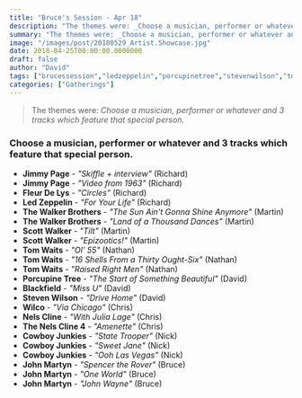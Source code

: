 ```yaml
---
title: "Bruce's Session - Apr 18"
description: "The themes were: _Choose a musician, performer or whatever and 3 tracks which feature that special person._"
summary: "The themes were: _Choose a musician, performer or whatever and 3 tracks which feature that special person._"
image: "/images/post/20180529_Artist.Showcase.jpg"
date: 2018-04-25T00:00:00.0000000
draft: false
author: "David"
tags: ["brucessession","ledzeppelin","porcupinetree","stevenwilson","tomwaits","blackfield","cowboyjunkies","wilco","scottwalker","johnmartyn","jimmypage","thewalkerbrothers","nelscline","fleurdelys","thenelscline4"]
categories: ["Gatherings"]
---
```

> The themes were: _Choose a musician, performer or whatever and 3 tracks which feature that special person._
### Choose a musician, performer or whatever and 3 tracks which feature that special person.
- **Jimmy Page** - _"Skiffle + interview"_ (Richard)
- **Jimmy Page** - _"Video from 1963"_ (Richard)
- **Fleur De Lys** - _"Circles"_ (Richard)
- **Led Zeppelin** - _"For Your Life"_ (Richard)
- **The Walker Brothers** - _"The Sun Ain't Gonna Shine Anymore"_ (Martin)
- **The Walker Brothers** - _"Land of a Thousand Dances"_ (Martin)
- **Scott Walker** - _"Tilt"_ (Martin)
- **Scott Walker** - _"Epizootics!"_ (Martin)
- **Tom Waits** - _"Ol' 55"_ (Nathan)
- **Tom Waits** - _"16 Shells From a Thirty Ought-Six"_ (Nathan)
- **Tom Waits** - _"Raised Right Men"_ (Nathan)
- **Porcupine Tree** - _"The Start of Something Beautiful"_ (David)
- **Blackfield** - _"Miss U"_ (David)
- **Steven Wilson** - _"Drive Home"_ (David)
- **Wilco** - _"Via Chicago"_ (Chris)
- **Nels Cline** - _"With Julia Lage"_ (Chris)
- **The Nels Cline 4** - _"Amenette"_ (Chris)
- **Cowboy Junkies** - _"State Trooper"_ (Nick)
- **Cowboy Junkies** - _"Sweet Jane"_ (Nick)
- **Cowboy Junkies** - _"Ooh Las Vegas"_ (Nick)
- **John Martyn** - _"Spencer the Rover"_ (Bruce)
- **John Martyn** - _"One World"_ (Bruce)
- **John Martyn** - _"John Wayne"_ (Bruce)
